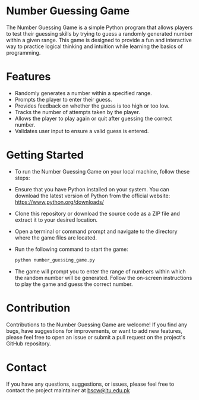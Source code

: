 # Number Guessing Game
The Number Guessing Game is a simple Python program that allows players to test their guessing skills by trying to guess a randomly generated number within a given range. This game is designed to provide a fun and interactive way to practice logical thinking and intuition while learning the basics of programming.

# Features
- Randomly generates a number within a specified range.
- Prompts the player to enter their guess.
- Provides feedback on whether the guess is too high or too low.
- Tracks the number of attempts taken by the player.
- Allows the player to play again or quit after guessing the correct number.
- Validates user input to ensure a valid guess is entered.

# Getting Started
- To run the Number Guessing Game on your local machine, follow these steps:

- Ensure that you have Python installed on your system. You can download the latest version of Python from the official website: https://www.python.org/downloads/

- Clone this repository or download the source code as a ZIP file and extract it to your desired location.

-  Open a terminal or command prompt and navigate to the directory where the game files are located.

- Run the following command to start the game:
  ```python
  python number_guessing_game.py
  ```
  
- The game will prompt you to enter the range of numbers within which the random number will be generated. Follow the on-screen instructions to play the game and guess the correct number.

# Contribution
Contributions to the Number Guessing Game are welcome! If you find any bugs, have suggestions for improvements, or want to add new features, please feel free to open an issue or submit a pull request on the project's GitHub repository.

# Contact
If you have any questions, suggestions, or issues, please feel free to contact the project maintainer at bscw@itu.edu.pk

